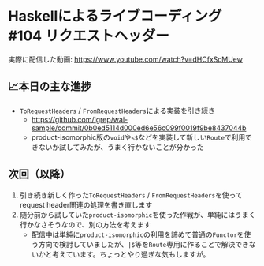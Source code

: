 # Haskellによるライブコーディング #104 リクエストヘッダー

実際に配信した動画: <https://www.youtube.com/watch?v=dHCfxScMUew>

## 📈本日の主な進捗

- `ToRequestHeaders` / `FromRequestHeaders`による実装を引き続き
    - <https://github.com/igrep/wai-sample/commit/0b0ed5114d000ed6e56c099f0019f9be8437044b>
    - product-isomorphic版の`void`や`<$`などを実装して新しい`Route`で利用できないか試してみたが、うまく行かないことが分かった

## 次回（以降）

1. 引き続き新しく作った`ToRequestHeaders` / `FromRequestHeaders`を使ってrequest header関連の処理を書き直します
1. 随分前から試していた`product-isomorphic`を使った作戦が、単純にはうまく行かなさそうなので、別の方法を考えます
    - 配信中は単純に`product-isomorphic`の利用を諦めて普通の`Functor`を使う方向で検討していましたが、`|$`等を`Route`専用に作ることで解決できないかと考えています。ちょっとやり過ぎな気もしますが。
